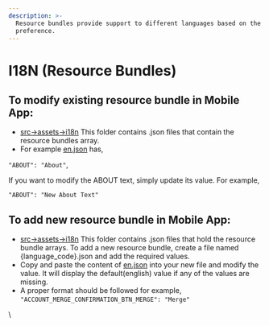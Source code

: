```yaml
---
description: >-
  Resource bundles provide support to different languages based on the user’s
  preference.
---
```


# I18N (Resource Bundles)

## To modify existing resource bundle in Mobile App:

* [src->assets->i18n](https://github.com/Sunbird-Ed/SunbirdEd-mobile-app/blob/release-7.0.0/src/assets/i18n) This folder contains .json files that contain the resource bundles array.
* For example [en.json](https://github.com/Sunbird-Ed/SunbirdEd-mobile-app/blob/release-7.0.0/src/assets/i18n/en.json) has,&#x20;

&#x20;     `"ABOUT": "About"`,

&#x20;     If you want to modify the ABOUT text, simply update its value.  For example,&#x20;

&#x20;    `"ABOUT": "New About Text"`

## To add new resource bundle in Mobile App:

* [src->assets->i18n](https://github.com/Sunbird-Ed/SunbirdEd-mobile-app/blob/release-7.0.0/src/assets/i18n) This folder contains .json files that hold the resource bundle arrays. To add a new resource bundle, create a file named {language\_code}.json and add the required values.
* Copy and paste the content of [en.json](https://github.com/Sunbird-Ed/SunbirdEd-mobile-app/blob/release-7.0.0/src/assets/i18n/en.json) into your new file and modify the value. It will display the default(english) value if any of the values are missing.
* A proper format should be followed for example, `"ACCOUNT_MERGE_CONFIRMATION_BTN_MERGE": "Merge"`

\
